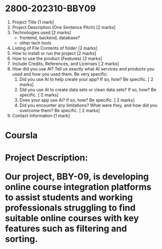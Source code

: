 # 2800-202310-BBY09

1. Project Title [1 mark]
2. Project Description (One Sentence Pitch) [2 marks]
3. Technologies used  [2 marks]
    - frontend, backend, database?
    - other tech tools
4. Listing of File Contents of folder [2 marks]
5. How to install or run the project [2 marks]
6. How to use the product (Features) [2 marks]
7. Include Credits, References, and Licenses [ 2 marks]
8. How did you use AI? Tell us exactly what AI services and products you used and how you used them. Be very specific:
    1. Did you use AI to help create your app? If so, how? Be specific. [ 2 marks]
    2. DId you use AI to create data sets or clean data sets? If so, how? Be specific. [ 2 marks]
    3. Does your app use AI? If so, how? Be specific. [ 2 marks]
    4. Did you encounter any limitations? What were they, and how did you overcome them? Be specific. [ 2 marks]
9. Contact Information [1 mark]

<h1>Coursla<h1>

Project Description: 

Our project, BBY-09, is developing online course integration platforms to assist students and working professionals struggling to find suitable online courses with key features such as filtering and sorting.
